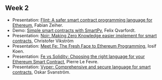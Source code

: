 ## Week 2
* Presentation: [Flint: A safer smart contract programming language for Ethereum](https://github.com/KTH/programmable-society/pull/37), Fabian Zeiher.
* Demo: [Simple smart contracts with SmartPy](https://github.com/KTH/programmable-society/pull/38), Felix Qvarfordt.
* Presentation: [Noir: Making Zero Knowledge easier implement for smart contracts](https://github.com/KTH/programmable-society/pull/39), Christofer Vikström
* Presentation: [Meet Fe: The Fresh Face to Ethereum Programming](https://github.com/KTH/programmable-society/pull/41), Iosif Koen.
* Presentation: [Fe vs Solidity: Choosing the right language for your Ethereum Smart Contract](https://github.com/KTH/programmable-society/pull/40), Pierre Le Fevre.
* Presentation: [Vyper: Comprehensive and secure language for smart contracts](https://github.com/KTH/programmable-society/pull/42), Oskar Svanström.
